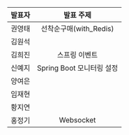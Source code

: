 | 발표자 | 발표 주제 |
|:----:|:-------:|
| 권영태 | 선착순구매(with_Redis) |
| 김원석 |  |
| 김희진 | 스프링 이벤트 |
| 신예지 | Spring Boot 모니터링 설정 |
| 양여은 |  |
| 임재현 |  |
| 황지연 |  |
| 홍정기 | Websocket |

